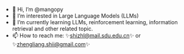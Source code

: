 - 👋 Hi, I’m @mangopy
- 👀 I’m interested in Large Language Models (LLMs)
- 🌱 I’m currently learning LLMs, reinforcement learning, information retrieval and other related topic.
- 📫 How to reach me: ✨shizhl@mail.sdu.edu.cn✨ or ✨zhengliang.shii@gmail.com✨


<!---
mangopy/mangopy is a ✨ special ✨ repository because its `README.md` (this file) appears on your GitHub profile.
You can click the Preview link to take a look at your changes.
--->
